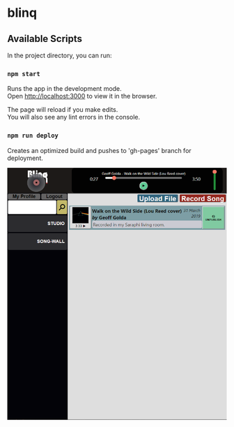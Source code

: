 # blinq

## Available Scripts

In the project directory, you can run:

### `npm start`

Runs the app in the development mode.<br>
Open [http://localhost:3000](http://localhost:3000) to view it in the browser.

The page will reload if you make edits.<br>
You will also see any lint errors in the console.

### `npm run deploy`
Creates an optimized build and pushes to 'gh-pages' branch for deployment.

<img src="https://github.com/simplegr33n/blinq.xyz/blob/master/dev_assets/screen-20190408.png?raw=true" width="600">
